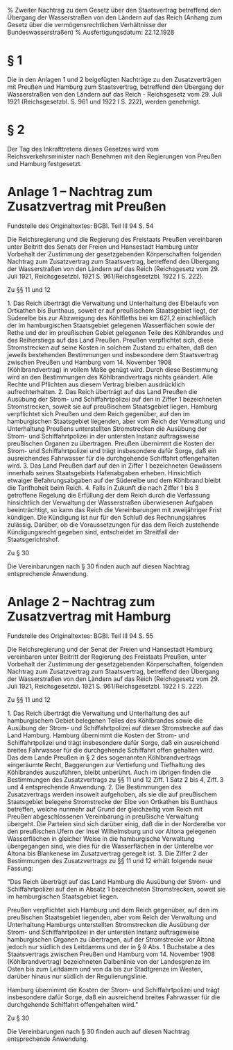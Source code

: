 % Zweiter Nachtrag zu dem Gesetz über den Staatsvertrag betreffend den Übergang der Wasserstraßen von den Ländern auf das Reich (Anhang zum Gesetz über die vermögensrechtlichen Verhältnisse der Bundeswasserstraßen)
% Ausfertigungsdatum: 22.12.1928
 
# § 1

Die in den Anlagen 1 und 2 beigefügten Nachträge zu den Zusatzverträgen mit Preußen und Hamburg zum Staatsvertrag, betreffend den Übergang der Wasserstraßen von den Ländern auf das Reich - Reichsgesetz vom 29. Juli 1921 (Reichsgesetzbl. S. 961 und 1922 I S. 222), werden genehmigt.

# § 2

Der Tag des Inkrafttretens dieses Gesetzes wird vom Reichsverkehrsminister nach Benehmen mit den Regierungen von Preußen und Hamburg festgesetzt.

# Anlage 1 – Nachtrag zum Zusatzvertrag mit Preußen

Fundstelle des Originaltextes: BGBl. Teil III 94 S. 54

  
  
Die Reichsregierung und die Regierung des Freistaats Preußen vereinbaren unter Beitritt des Senats der Freien und Hansestadt Hamburg unter Vorbehalt der Zustimmung der gesetzgebenden Körperschaften folgenden Nachtrag zum Zusatzvertrag zum Staatsvertrag, betreffend den Übergang der Wasserstraßen von den Ländern auf das Reich (Reichsgesetz vom 29. Juli 1921, Reichsgesetzbl. 1921 S. 961/Reichsgesetzbl. 1922 I S. 222).

  
  
  
Zu §§ 11 und 12

1\. Das Reich überträgt die Verwaltung und Unterhaltung des Elbelaufs von Ortkathen bis Bunthaus, soweit er auf preußischem Staatsgebiet liegt, der Süderelbe bis zur Abzweigung des Köhlfleths bei km 621,2 einschließlich der im hamburgischen Staatsgebiet gelegenen Wasserflächen sowie der Rethe und der im preußischen Gebiet gelegenen Teile des Köhlbrandes und des Reiherstiegs auf das Land Preußen. Preußen verpflichtet sich, diese Stromstrecken auf seine Kosten in solchem Zustand zu erhalten, daß den jeweils bestehenden Bestimmungen und insbesondere dem Staatsvertrag zwischen Preußen und Hamburg vom 14. November 1908 (Köhlbrandvertrag) in vollem Maße genügt wird. Durch diese Bestimmung wird an den Bestimmungen des Köhlbrandvertrags nichts geändert. Alle Rechte und Pflichten aus diesem Vertrag bleiben ausdrücklich aufrechterhalten. 2. Das Reich überträgt auf das Land Preußen die Ausübung der Strom- und Schiffahrtpolizei auf den in Ziffer 1 bezeichneten Stromstrecken, soweit sie auf preußischem Staatsgebiet liegen. Hamburg verpflichtet sich Preußen und dem Reich gegenüber, auf den im hamburgischen Staatsgebiet liegenden, aber vom Reich der Verwaltung und Unterhaltung Preußens unterstellten Stromstrecken die Ausübung der Strom- und Schiffahrtpolizei in der untersten Instanz auftragsweise preußischen Organen zu übertragen. Preußen übernimmt die Kosten der Strom- und Schiffahrtpolizei und trägt insbesondere dafür Sorge, daß ein ausreichendes Fahrwasser für die durchgehende Schiffahrt offengehalten wird. 3. Das Land Preußen darf auf den in Ziffer 1 bezeichneten Gewässern innerhalb seines Staatsgebiets Hafenabgaben erheben. Hinsichtlich etwaiger Befahrungsabgaben auf der Süderelbe und dem Köhlbrand bleibt die Tarifhoheit beim Reich. 4. Falls in Zukunft die nach Ziffer 1 bis 3 getroffene Regelung die Erfüllung der dem Reich durch die Verfassung hinsichtlich der Verwaltung der Wasserstraßen überwiesenen Aufgaben beeinträchtigt, so kann das Reich die Vereinbarungen mit zweijähriger Frist kündigen. Die Kündigung ist nur für den Schluß des Rechnungsjahres zulässig. Darüber, ob die Voraussetzungen für das dem Reich zustehende Kündigungsrecht gegeben sind, entscheidet im Streitfall der Staatsgerichtshof.

  
  
  
Zu § 30

Die Vereinbarungen nach § 30 finden auch auf diesen Nachtrag entsprechende Anwendung.

# Anlage 2 – Nachtrag zum Zusatzvertrag mit Hamburg

Fundstelle des Originaltextes: BGBl. Teil III 94 S. 55

  
  
Die Reichsregierung und der Senat der Freien und Hansestadt Hamburg vereinbaren unter Beitritt der Regierung des Freistaats Preußen, unter Vorbehalt der Zustimmung der gesetzgebenden Körperschaften, folgenden Nachtrag zum Zusatzvertrag zum Staatsvertrag, betreffend den Übergang der Wasserstraßen von den Ländern auf das Reich (Reichsgesetz vom 29. Juli 1921, Reichsgesetzbl. 1921 S. 961/Reichsgesetzbl. 1922 I S. 222).

  
  
  
Zu §§ 11 und 12

1\. Das Reich überträgt die Verwaltung und Unterhaltung des auf hamburgischem Gebiet belegenen Teiles des Köhlbrandes sowie die Ausübung der Strom- und Schiffahrtpolizei auf dieser Stromstrecke auf das Land Hamburg. Hamburg übernimmt die Kosten der Strom- und Schiffahrtpolizei und trägt insbesondere dafür Sorge, daß ein ausreichend breites Fahrwasser für die durchgehende Schiffahrt offen gehalten wird. Das dem Lande Preußen in § 2 des sogenannten Köhlbrandvertrags eingeräumte Recht, Baggerungen zur Vertiefung und Tiefhaltung des Köhlbrandes auszuführen, bleibt unberührt. Auch im übrigen finden die Bestimmungen des Zusatzvertrags zu §§ 11 und 12 Ziff. 1 Satz 2 bis 4, Ziff. 3 und 4 entsprechende Anwendung. 2. Die Bestimmungen des Zusatzvertrags werden insoweit aufgehoben, als sie die auf preußischem Staatsgebiet belegene Stromstrecke der Elbe von Ortkathen bis Bunthaus betreffen, welche nunmehr auf Grund der gleichzeitig vom Reich mit Preußen abgeschlossenen Vereinbarung in preußische Verwaltung übergeht. Die Parteien sind sich darüber einig, daß die in der Norderelbe vor den preußischen Ufern der Insel Wilhelmsburg und vor Altona gelegenen Wasserflächen in gleicher Weise in die hamburgische Verwaltung übergegangen sind, wie dies für die Wasserflächen in der Unterelbe vor Altona bis Blankenese im Zusatzvertrag geregelt ist. 3. Die Ziffer 2 der Bestimmungen des Zusatzvertrags zu §§ 11 und 12 erhält folgende neue Fassung:

  
"Das Reich überträgt auf das Land Hamburg die Ausübung der Strom- und Schiffahrtpolizei auf den in Absatz 1 bezeichneten Stromstrecken, soweit sie im hamburgischen Staatsgebiet liegen.

Preußen verpflichtet sich Hamburg und dem Reich gegenüber, auf den im preußischen Staatsgebiet liegenden, aber vom Reich der Verwaltung und Unterhaltung Hamburgs unterstellten Stromstrecken die Ausübung der Strom- und Schiffahrtpolizei in der untersten Instanz auftragsweise hamburgischen Organen zu übertragen, auf der Stromstrecke vor Altona jedoch nur südlich des Leitdamms und der in § 9 Abs. 1 Buchstabe a des Staatsvertrags zwischen Preußen und Hamburg vom 14. November 1908 (Köhlbrandvertrag) bezeichneten Dalbenlinie von der Landesgrenze im Osten bis zum Leitdamm und von da bis zur Stadtgrenze im Westen, darüber hinaus nur südlich der Regulierungslinie.

Hamburg übernimmt die Kosten der Strom- und Schiffahrtpolizei und trägt insbesondere dafür Sorge, daß ein ausreichend breites Fahrwasser für die durchgehende Schiffahrt offengehalten wird."

  
  
Zu § 30

Die Vereinbarungen nach § 30 finden auch auf diesen Nachtrag entsprechende Anwendung.
